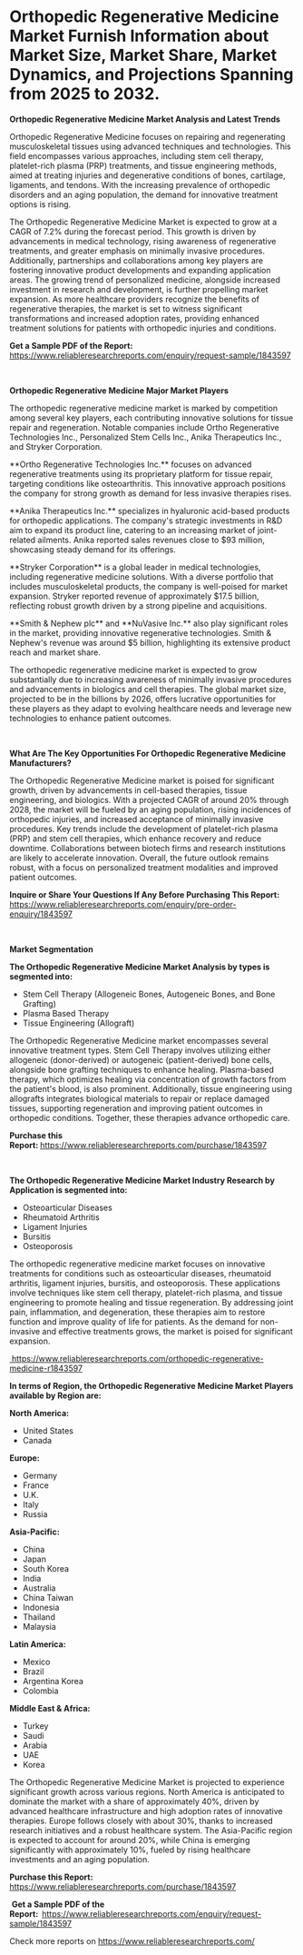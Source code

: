 <p><h1>Orthopedic Regenerative Medicine Market Furnish Information about Market Size, Market Share, Market Dynamics, and Projections Spanning from 2025 to 2032.</h1></p><p><strong>Orthopedic Regenerative Medicine Market Analysis and Latest Trends</strong></p>
<p><p>Orthopedic Regenerative Medicine focuses on repairing and regenerating musculoskeletal tissues using advanced techniques and technologies. This field encompasses various approaches, including stem cell therapy, platelet-rich plasma (PRP) treatments, and tissue engineering methods, aimed at treating injuries and degenerative conditions of bones, cartilage, ligaments, and tendons. With the increasing prevalence of orthopedic disorders and an aging population, the demand for innovative treatment options is rising. </p><p>The Orthopedic Regenerative Medicine Market is expected to grow at a CAGR of 7.2% during the forecast period. This growth is driven by advancements in medical technology, rising awareness of regenerative treatments, and greater emphasis on minimally invasive procedures. Additionally, partnerships and collaborations among key players are fostering innovative product developments and expanding application areas. The growing trend of personalized medicine, alongside increased investment in research and development, is further propelling market expansion. As more healthcare providers recognize the benefits of regenerative therapies, the market is set to witness significant transformations and increased adoption rates, providing enhanced treatment solutions for patients with orthopedic injuries and conditions.</p></p>
<p><strong>Get a Sample PDF of the Report:&nbsp;</strong> <a href="https://www.reliableresearchreports.com/enquiry/request-sample/1843597?utm_campaign=114&utm_medium=2&utm_source=Github&utm_content=ia&utm_term=11032025&utm_id=orthopedic-regenerative-medicine">https://www.reliableresearchreports.com/enquiry/request-sample/1843597</a></p>
<p>&nbsp;</p>
<p><strong>Orthopedic Regenerative Medicine Major Market Players</strong></p>
<p><p>The orthopedic regenerative medicine market is marked by competition among several key players, each contributing innovative solutions for tissue repair and regeneration. Notable companies include Ortho Regenerative Technologies Inc., Personalized Stem Cells Inc., Anika Therapeutics Inc., and Stryker Corporation.</p><p>**Ortho Regenerative Technologies Inc.** focuses on advanced regenerative treatments using its proprietary platform for tissue repair, targeting conditions like osteoarthritis. This innovative approach positions the company for strong growth as demand for less invasive therapies rises.</p><p>**Anika Therapeutics Inc.** specializes in hyaluronic acid-based products for orthopedic applications. The company's strategic investments in R&D aim to expand its product line, catering to an increasing market of joint-related ailments. Anika reported sales revenues close to $93 million, showcasing steady demand for its offerings.</p><p>**Stryker Corporation** is a global leader in medical technologies, including regenerative medicine solutions. With a diverse portfolio that includes musculoskeletal products, the company is well-poised for market expansion. Stryker reported revenue of approximately $17.5 billion, reflecting robust growth driven by a strong pipeline and acquisitions.</p><p>**Smith & Nephew plc** and **NuVasive Inc.** also play significant roles in the market, providing innovative regenerative technologies. Smith & Nephew's revenue was around $5 billion, highlighting its extensive product reach and market share.</p><p>The orthopedic regenerative medicine market is expected to grow substantially due to increasing awareness of minimally invasive procedures and advancements in biologics and cell therapies. The global market size, projected to be in the billions by 2026, offers lucrative opportunities for these players as they adapt to evolving healthcare needs and leverage new technologies to enhance patient outcomes.</p></p>
<p>&nbsp;</p>
<p><strong>What Are The Key Opportunities For Orthopedic Regenerative Medicine Manufacturers?</strong></p>
<p><p>The Orthopedic Regenerative Medicine market is poised for significant growth, driven by advancements in cell-based therapies, tissue engineering, and biologics. With a projected CAGR of around 20% through 2028, the market will be fueled by an aging population, rising incidences of orthopedic injuries, and increased acceptance of minimally invasive procedures. Key trends include the development of platelet-rich plasma (PRP) and stem cell therapies, which enhance recovery and reduce downtime. Collaborations between biotech firms and research institutions are likely to accelerate innovation. Overall, the future outlook remains robust, with a focus on personalized treatment modalities and improved patient outcomes.</p></p>
<p><strong>Inquire or Share Your Questions If Any Before Purchasing This Report:</strong> <a href="https://www.reliableresearchreports.com/enquiry/pre-order-enquiry/1843597?utm_campaign=114&utm_medium=2&utm_source=Github&utm_content=ia&utm_term=11032025&utm_id=orthopedic-regenerative-medicine">https://www.reliableresearchreports.com/enquiry/pre-order-enquiry/1843597</a></p>
<p>&nbsp;</p>
<p><strong>Market Segmentation</strong></p>
<p><strong>The Orthopedic Regenerative Medicine Market Analysis by types is segmented into:</strong></p>
<p><ul><li>Stem Cell Therapy (Allogeneic Bones, Autogeneic Bones, and Bone Grafting)</li><li>Plasma Based Therapy</li><li>Tissue Engineering (Allograft)</li></ul></p>
<p><p>The Orthopedic Regenerative Medicine market encompasses several innovative treatment types. Stem Cell Therapy involves utilizing either allogeneic (donor-derived) or autogeneic (patient-derived) bone cells, alongside bone grafting techniques to enhance healing. Plasma-based therapy, which optimizes healing via concentration of growth factors from the patient's blood, is also prominent. Additionally, tissue engineering using allografts integrates biological materials to repair or replace damaged tissues, supporting regeneration and improving patient outcomes in orthopedic conditions. Together, these therapies advance orthopedic care.</p></p>
<p><strong>Purchase this Report:&nbsp;</strong><a href="https://www.reliableresearchreports.com/purchase/1843597?utm_campaign=114&utm_medium=2&utm_source=Github&utm_content=ia&utm_term=11032025&utm_id=orthopedic-regenerative-medicine">https://www.reliableresearchreports.com/purchase/1843597</a></p>
<p>&nbsp;</p>
<p><strong>The Orthopedic Regenerative Medicine Market Industry Research by Application is segmented into:</strong></p>
<p><ul><li>Osteoarticular Diseases</li><li>Rheumatoid Arthritis</li><li>Ligament Injuries</li><li>Bursitis</li><li>Osteoporosis</li></ul></p>
<p><p>The orthopedic regenerative medicine market focuses on innovative treatments for conditions such as osteoarticular diseases, rheumatoid arthritis, ligament injuries, bursitis, and osteoporosis. These applications involve techniques like stem cell therapy, platelet-rich plasma, and tissue engineering to promote healing and tissue regeneration. By addressing joint pain, inflammation, and degeneration, these therapies aim to restore function and improve quality of life for patients. As the demand for non-invasive and effective treatments grows, the market is poised for significant expansion.</p></p>
<p><a href="https://www.reliableresearchreports.com/orthopedic-regenerative-medicine-r1843597?utm_campaign=114&utm_medium=2&utm_source=Github&utm_content=ia&utm_term=11032025&utm_id=orthopedic-regenerative-medicine">&nbsp;https://www.reliableresearchreports.com/orthopedic-regenerative-medicine-r1843597</a></p>
<p><strong>In terms of Region, the Orthopedic Regenerative Medicine Market Players available by Region are:</strong></p>
<p>
    <p> <strong> North America: </strong>
        <ul>
            <li>United States</li>
            <li>Canada</li>
        </ul>
        </p> 
    <p> <strong> Europe: </strong>
        <ul>
            <li>Germany</li>
            <li>France</li>
            <li>U.K.</li>
            <li>Italy</li>
            <li>Russia</li>
        </ul>
        </p> 
    <p> <strong> Asia-Pacific: </strong>
        <ul>
            <li>China</li>
            <li>Japan</li>
            <li>South Korea</li>
            <li>India</li>
            <li>Australia</li>
            <li>China Taiwan</li>
            <li>Indonesia</li>
            <li>Thailand</li>
            <li>Malaysia</li>
        </ul>
        </p> 
    <p> <strong> Latin America: </strong>
        <ul>
            <li>Mexico</li>
            <li>Brazil</li>
            <li>Argentina Korea</li>
            <li>Colombia</li>
        </ul>
        </p> 
    <p> <strong> Middle East & Africa: </strong>
        <ul>
            <li>Turkey</li>
            <li>Saudi</li>
            <li>Arabia</li>
            <li>UAE</li>
            <li>Korea</li>
        </ul>
    </p>
    </p>
<p><p>The Orthopedic Regenerative Medicine Market is projected to experience significant growth across various regions. North America is anticipated to dominate the market with a share of approximately 40%, driven by advanced healthcare infrastructure and high adoption rates of innovative therapies. Europe follows closely with about 30%, thanks to increased research initiatives and a robust healthcare system. The Asia-Pacific region is expected to account for around 20%, while China is emerging significantly with approximately 10%, fueled by rising healthcare investments and an aging population.</p></p>
<p><strong>Purchase this Report: </strong><a href="https://www.reliableresearchreports.com/purchase/1843597?utm_campaign=114&utm_medium=2&utm_source=Github&utm_content=ia&utm_term=11032025&utm_id=orthopedic-regenerative-medicine">https://www.reliableresearchreports.com/purchase/1843597</a></p>
<p>&nbsp;<strong>Get a Sample PDF of the Report:&nbsp;&nbsp;</strong><a href="https://www.reliableresearchreports.com/enquiry/request-sample/1843597?utm_campaign=114&utm_medium=2&utm_source=Github&utm_content=ia&utm_term=11032025&utm_id=orthopedic-regenerative-medicine">https://www.reliableresearchreports.com/enquiry/request-sample/1843597</a></p>
<p><strong></strong></p>
<p>Check more reports on <a href="https://www.reliableresearchreports.com/?utm_campaign=114&utm_medium=2&utm_source=Github&utm_content=ia&utm_term=11032025&utm_id=orthopedic-regenerative-medicine">https://www.reliableresearchreports.com/</a></p>
